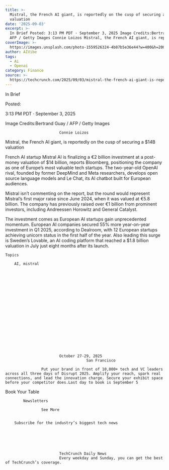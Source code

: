 ```yaml
---
title: >-
  Mistral, the French AI giant, is reportedly on the cusp of securing a $14B
  valuation
date: '2025-09-03'
excerpt: >-
  In Brief Posted: 3:13 PM PDT · September 3, 2025 Image Credits:Bertrand Guay /
  AFP / Getty Images Connie Loizos Mistral, the French AI giant, is repor...
coverImage: >-
  https://images.unsplash.com/photo-1559526324-4b87b5e36e44?w=400&h=200&fit=crop&auto=format
author: AIVibe
tags:
  - Ai
  - Openai
category: Finance
source: >-
  https://techcrunch.com/2025/09/03/mistral-the-french-ai-giant-is-reportedly-on-the-cusp-of-securing-a-14-billion-valuation/
---
```

In Brief



Posted:


3:13 PM PDT · September 3, 2025



Image Credits:Bertrand Guay / AFP / Getty Images



	
		
							
											
									
					
		
							Connie Loizos
					
	



Mistral, the French AI giant, is reportedly on the cusp of securing a $14B valuation


French AI startup Mistral AI is finalizing a €2 billion investment at a post-money valuation of $14 billion, reports Bloomberg, positioning the company as one of Europe’s most valuable tech startups. The two-year-old OpenAI rival, founded by former DeepMind and Meta researchers, develops open source language models and Le Chat, its AI chatbot built for European audiences.

Mistral isn’t commenting on the report, but the round would represent Mistral’s first major raise since June 2024, when it was valued at €5.8 billion. The company has previously raised over €1 billion from prominent investors, including Andreessen Horowitz and General Catalyst.


	
	




	
	



The investment comes as European AI startups gain unprecedented momentum. European AI companies secured 55% more year-on-year investment in Q1 2025, according to Dealroom, with 12 European startups achieving unicorn status in the first half of the year. Also leading this surge is Sweden’s Lovable, an AI coding platform that reached a $1.8 billion valuation in July just eight months after its launch.



	Topics
	
		AI, mistral	









	
	






	
					
				
							October 27-29, 2025
										San Francisco
					
					Put your brand in front of 10,000+ tech and VC leaders across all three days of Disrupt 2025. Amplify your reach, spark real connections, and lead the innovation charge. Secure your exhibit space before your competitor does.Last day to book is September 5
				


Book Your Table


	








	
		
			Newsletters
							
					See More
				
					
		Subscribe for the industry’s biggest tech news
	
	
		
			
									
						
							TechCrunch Daily News
							Every weekday and Sunday, you can get the best of TechCrunch’s coverage.
	

